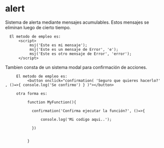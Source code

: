 # alert


   Sistema de alerta mediante mensajes acumulables. Estos mensajes se eliminan luego de cierto tiempo.
      
      El metodo de empleo es: 
          <script> 
               msj('Este es mi mensaje'); 
               msj('Este es un mensaje de Error', 'e');
               msj('Este es otro mensaje de Error', 'error');
          </script>
      
    
   
   Tambien consta de un sistema modal para confirmación de acciones.
   
         El metodo de empleo es: 
              <button onclick="confirmation( 'Seguro que quieres hacerlo?' , ()=>{ console.log('Se confirmo') } )"></button>
         
         otra forma es:
              
              function MyFunction(){
              
                confirmation('Confirma ejecutar la función?', ()=>{
                  
                    console.log('Mi codigo aqui..');
                    
                })
              
              
              }
          
